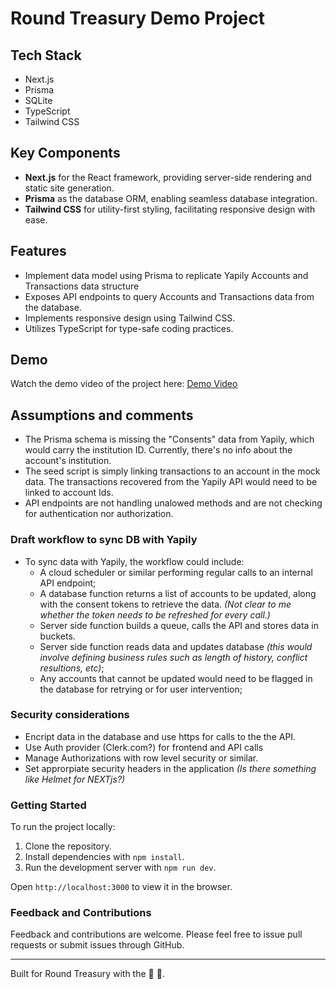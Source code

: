 # Round Treasury Demo Project

## Tech Stack
- Next.js
- Prisma
- SQLite
- TypeScript
- Tailwind CSS

## Key Components
- **Next.js** for the React framework, providing server-side rendering and static site generation.
- **Prisma** as the database ORM, enabling seamless database integration.
- **Tailwind CSS** for utility-first styling, facilitating responsive design with ease.

## Features
- Implement data model using Prisma to replicate Yapily Accounts and Transactions data structure
- Exposes API endpoints to query Accounts and Transactions data from the database.
- Implements responsive design using Tailwind CSS.
- Utilizes TypeScript for type-safe coding practices.

## Demo
Watch the demo video of the project here: [Demo Video](https://youtu.be/iSYg3JriDNU?si=iQnq5ga0z4zwFwP6)

## Assumptions and comments
- The Prisma schema is missing the "Consents" data from Yapily, which would carry the institution ID. Currently, there's no info about the account's institution.
- The seed script is simply linking transactions to an account in the mock data. The transactions recovered from the Yapily API would need to be linked to account Ids.
- API endpoints are not handling unalowed methods and are not checking for authentication nor authorization.
### Draft workflow to sync DB with Yapily
- To sync data with Yapily, the workflow could include:
    - A cloud scheduler or similar performing regular calls to an internal API endpoint;
    - A database function returns a list of accounts to be updated, along with the consent tokens to retrieve the data. _(Not clear to me whether the token needs to be refreshed for every call.)_
    - Server side function builds a queue, calls the API and stores data in buckets.
    - Server side function reads data and updates database _(this would involve defining business rules such as length of history, conflict resultions, etc)_;
    - Any accounts that cannot be updated would need to be flagged in the database for retrying or for user intervention;

### Security considerations
- Encript data in the database and use https for calls to the the API.
- Use Auth provider (Clerk.com?) for frontend and API calls
- Manage Authorizations with row level security or similar.
- Set approrpiate security headers in the application _(Is there something like Helmet for NEXTjs?)_


### Getting Started
To run the project locally:
1. Clone the repository.
2. Install dependencies with `npm install`.
3. Run the development server with `npm run dev`.

Open `http://localhost:3000` to view it in the browser.

### Feedback and Contributions
Feedback and contributions are welcome. Please feel free to issue pull requests or submit issues through GitHub.

---

Built for Round Treasury with the 💪 🌌.
